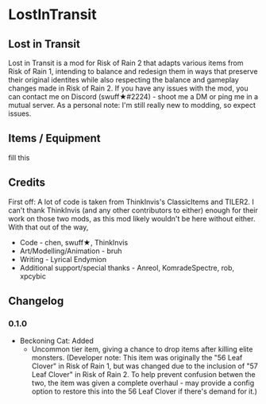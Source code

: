 # LostInTransit

## Lost in Transit
Lost in Transit is a mod for Risk of Rain 2 that adapts various items from Risk of Rain 1, intending to balance and redesign them in ways that preserve their original identites while also respecting the balance and gameplay changes made in Risk of Rain 2.
If you have any issues with the mod, you can contact me on Discord (swuff★#2224) - shoot me a DM or ping me in a mutual server. As a personal note: I'm still really new to modding, so expect issues. 

## Items / Equipment
fill this

## Credits
First off: A lot of code is taken from ThinkInvis's ClassicItems and TILER2. I can't thank ThinkInvis (and any other contributors to either) enough for their work on those two mods, as this mod likely wouldn't be here without either.
With that out of the way,

* Code - chen, swuff★, ThinkInvis
* Art/Modelling/Animation - bruh
* Writing - Lyrical Endymion
* Additional support/special thanks - Anreol, KomradeSpectre, rob, xpcybic

## Changelog

### 0.1.0
* Beckoning Cat: Added
  * Uncommon tier item, giving a chance to drop items after killing elite monsters. (Developer note: This item was originally the "56 Leaf Clover" in Risk of Rain 1, but was changed due to the inclusion of "57 Leaf Clover" in Risk of Rain 2. To help prevent confusion betwen the two, the item was given a complete overhaul - may provide a config option to restore this into the 56 Leaf Clover if there's demand for it.)
